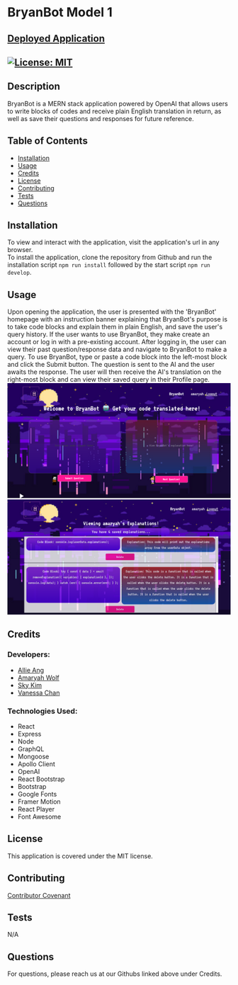 # BryanBot Model 1

## [Deployed Application](https://bryanbot.herokuapp.com/)

## [![License: MIT](https://img.shields.io/badge/License-MIT-yellow.svg)](https://opensource.org/licenses/MIT)

## Description
BryanBot is a MERN stack application powered by OpenAI that allows users to write blocks of codes and receive plain English translation in return, as well as save their questions and responses for future reference.

## Table of Contents
- [Installation](#installation)
- [Usage](#usage)
- [Credits](#credits)
- [License](#license)
- [Contributing](#contributing)
- [Tests](#tests)
- [Questions](#questions)

## Installation
To view and interact with the application, visit the application's url in any browser. <br>
To install the application, clone the repository from Github and run the installation script ```npm run install``` followed by the start script ```npm run develop```.

## Usage
Upon opening the application, the user is presented with the 'BryanBot' homepage with an instruction banner explaining that BryanBot's purpose is to take code blocks and explain them in plain English, and save the user's query history. If the user wants to use BryanBot, they make create an account or log in with a pre-existing account. After logging in, the user can view their past question/response data and navigate to BryanBot to make a query. To use BryanBot, type or paste a code block into the left-most block and click the Submit button. The question is sent to the AI and the user awaits the response. The user will then receive the AI's translation on the right-most block and can view their saved query in their Profile page.
<br>
![Screenshot of application](./client/public/images/app-screenshot1.png)
![Screenshot of application](./client/public/images/app-screenshot2.png)

## Credits
### Developers:
- [Allie Ang](https://github.com/Allie-Ang) <br>
- [Amaryah Wolf](https://github.com/amaryahwolf) <br>
- [Sky Kim](https://github.com/sjk777) <br>
- [Vanessa Chan](https://github.com/vchan852) <br>

### Technologies Used:
- React
- Express
- Node
- GraphQL
- Mongoose
- Apollo Client
- OpenAI
- React Bootstrap
- Bootstrap
- Google Fonts
- Framer Motion
- React Player
- Font Awesome

## License
This application is covered under the MIT license.

## Contributing
[Contributor Covenant](https://www.contributor-covenant.org/version/2/1/code_of_conduct/)

## Tests
N/A

## Questions
For questions, please reach us at our Githubs linked above under Credits.